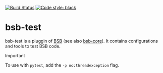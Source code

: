 [![Build Status](https://github.com/dbbs-lab/bsb-test/actions/workflows/build.yml/badge.svg)](https://github.com/dbbs-lab/bsb-test/actions/workflows/build.yml)
[![Code style: black](https://img.shields.io/badge/code%20style-black-000000.svg)](https://github.com/psf/black)

# bsb-test

bsb-test is a pluggin of [BSB](https://github.com/dbbs-lab/bsb) (see also 
[bsb-core](https://github.com/dbbs-lab/bsb-core)). 
It contains configurations and tools to test BSB code.

> [!IMPORTANT]
> To use with `pytest`, add the `-p no:threadexception` flag.
